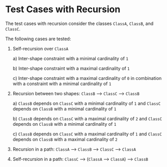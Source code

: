 # Test Cases with Recursion

The test cases with recursion consider the classes `ClassA`, `ClassB`, and `ClassC`.

The following cases are tested:
1. Self-recursion over `ClassA`

   a) Inter-shape constraint with a minimal cardinality of `1`

   b) Inter-shape constraint with a maximal cardinality of `1`

   c) Inter-shape constraint with a maximal cardinality of `0` in combination with a constraint with a minimal cardinality of `1`

2. Recursion between two shapes: `ClassB` --> `ClassC` --> `ClassB`

   a) `ClassB` depends on `ClassC` with a minimal cardinality of `1` and `ClassC` depends on `ClassB` with a minimal cardinality of `1`

   b) `ClassB` depends on `ClassC` with a maximal cardinality of `2` and `ClassC` depends on `ClassB` with a minimal cardinality of `1`

   c) `ClassB` depends on `ClassC` with a maximal cardinality of `1` and `ClassC` depends on `ClassB` with a maximal cardinality of `2`

3. Recursion in a path: `ClassA` --> `ClassB` --> `ClassC` --> `ClassA`
4. Self-recursion in a path: `ClassC` --> (`ClassA` --> `ClassA`) --> `ClassB`
